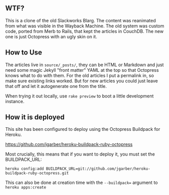 ## WTF? ##

This is a clone of the old Slackworks Blarg.  The content was reanimated from what was visible
in the Wayback Machine.  The old system was custom code, ported from Merb to Rails, that kept
the articles in CouchDB.  The new one is just Octopress with an ugly skin on it.

## How to Use ##

The articles live in `source/_posts/`, they can be HTML or Markdown and just need some magic
Jekyll "front matter" YAML at the top so that Octopress knows what to do with them.  For the
old articles I put a permalink in, so make sure existing links worked.  But for new articles
you could just leave that off and let it autogenerate one from the title.

When trying it out locally, use `rake preview` to boot a little development instance.

## How it is deployed ##

This site has been configured to deploy using the Octopress Buildpack for Heroku.

https://github.com/jgarber/heroku-buildpack-ruby-octopress

Most crucially, this means that if you want to deploy it, you must set the BUILDPACK_URL:

`heroku config:add BUILDPACK_URL=git://github.com/jgarber/heroku-buildpack-ruby-octopress.git`

This can also be done at creation time with the `--buildpack=` argument to `heroku apps:create`
